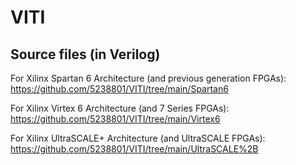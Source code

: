 # VITI
## Source files (in Verilog)

For Xilinx Spartan 6 Architecture (and previous generation FPGAs): https://github.com/5238801/VITI/tree/main/Spartan6

For Xilinx Virtex 6 Architecture (and 7 Series FPGAs): https://github.com/5238801/VITI/tree/main/Virtex6

For Xilinx UltraSCALE+ Architecture (and UltraSCALE FPGAs): https://github.com/5238801/VITI/tree/main/UltraSCALE%2B

